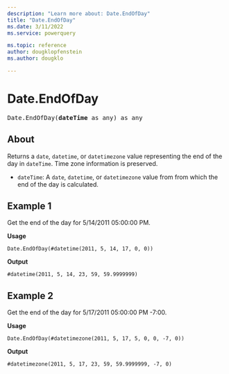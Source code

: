 ```yaml
---
description: "Learn more about: Date.EndOfDay"
title: "Date.EndOfDay"
ms.date: 3/11/2022
ms.service: powerquery

ms.topic: reference
author: dougklopfenstein
ms.author: dougklo

---
```

# Date.EndOfDay

<pre>
Date.EndOfDay(<b>dateTime</b> as any) as any
</pre>
  
## About

Returns a `date`, `datetime`, or `datetimezone` value representing the end of the day in `dateTime`. Time zone information is preserved.

* `dateTime`: A `date`, `datetime`, or `datetimezone` value from from which the end of the day is calculated.

## Example 1

Get the end of the day for 5/14/2011 05:00:00 PM.

**Usage**

```powerquery-m
Date.EndOfDay(#datetime(2011, 5, 14, 17, 0, 0))
```

**Output**

`#datetime(2011, 5, 14, 23, 59, 59.9999999)`

## Example 2

Get the end of the day for 5/17/2011 05:00:00 PM -7:00.

**Usage**

```powerquery-m
Date.EndOfDay(#datetimezone(2011, 5, 17, 5, 0, 0, -7, 0))
```

**Output**

`#datetimezone(2011, 5, 17, 23, 59, 59.9999999, -7, 0)`
